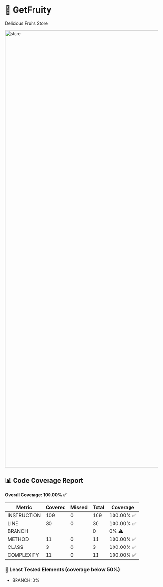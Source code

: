 # 🍒 GetFruity
Delicious Fruits Store

<img width="1434" alt="store" src="https://github.com/user-attachments/assets/0ee75b00-a8c6-4054-a07a-b723d0379bb6" />





<!-- coverage start -->
## 📊 Code Coverage Report

**Overall Coverage: 100.00% ✅**

| Metric      | Covered | Missed | Total | Coverage |
|-------------|---------|--------|--------|----------|
| INSTRUCTION | 109 | 0 | 109 | 100.00% ✅ |
| LINE | 30 | 0 | 30 | 100.00% ✅ |
| BRANCH |  |  | 0 | 0% ⚠️ |
| METHOD | 11 | 0 | 11 | 100.00% ✅ |
| CLASS | 3 | 0 | 3 | 100.00% ✅ |
| COMPLEXITY | 11 | 0 | 11 | 100.00% ✅ |

### 🚨 Least Tested Elements (coverage below 50%)
- BRANCH: 0%
<!-- coverage end -->
